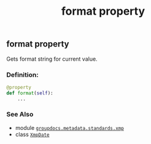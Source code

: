 ﻿---
title: format property
second_title: GroupDocs.Metadata for Python via .NET API References
description: 
type: docs
url: /python-net/groupdocs.metadata.standards.xmp/xmpdate/format/
is_root: false
weight: 60
---

## format property


Gets format string for current value.
### Definition:
```python
@property
def format(self):
    ...
```

### See Also
* module [`groupdocs.metadata.standards.xmp`](../../)
* class [`XmpDate`](/metadata/python-net/groupdocs.metadata.standards.xmp/xmpdate)
